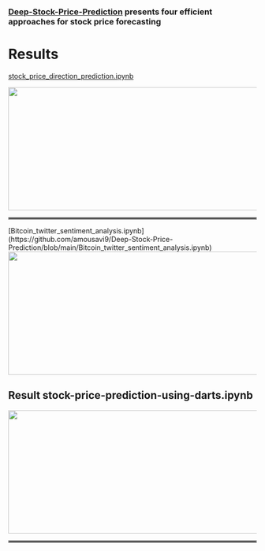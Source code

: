 ### [Deep-Stock-Price-Prediction](https://github.com/amousavi9/Deep-Stock-Price-Prediction) presents four efficient approaches for stock price forecasting

# Results
[stock_price_direction_prediction.ipynb](https://github.com/amousavi9/Deep-Stock-Price-Prediction/blob/main/stock_price_direction_prediction.ipynb)

<img src="https://github.com/amousavi9/Deep-Stock-Price-Prediction/blob/main/results/trend-prediction-acc.jpg" width="600" height="250"/>

<hr style="border:2px solid gray">
[Bitcoin_twitter_sentiment_analysis.ipynb](https://github.com/amousavi9/Deep-Stock-Price-Prediction/blob/main/Bitcoin_twitter_sentiment_analysis.ipynb)
<img src="https://github.com/amousavi9/Deep-Stock-Price-Prediction/blob/main/results/sentiment-res1.png" width="600" height="250"/> 

## Result stock-price-prediction-using-darts.ipynb
<img src="https://github.com/amousavi9/Deep-Stock-Price-Prediction/blob/main/results/darts-res.jpg" width="600" height="250"/>

<hr style="border:2px solid gray">
  
